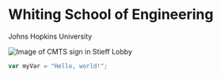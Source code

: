 # Whiting School of Engineering
Johns Hopkins University

![Image of CMTS sign in Stieff Lobby](https://engineering.jhu.edu/cmts/wp-content/uploads/2024/11/CMTS-Stieff-Lobby-Web-1.jpg)

``` javascript
var myVar = "Hello, world!";
```
